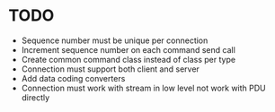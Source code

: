 # TODO

- Sequence number must be unique per connection
- Increment sequence number on each command send call
- Create common command class instead of class per type
- Connection must support both client and server
- Add data coding converters
- Connection must work with stream in low level
  not work with PDU directly 
